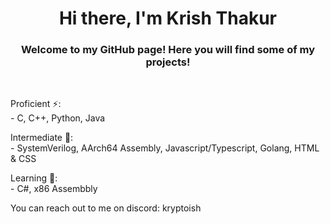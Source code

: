 <h1 align="center">Hi there, I'm Krish Thakur</h1>

<h3 align="center">Welcome to my GitHub page! Here you will find some of my projects!</h3>
<br>

Proficient ⚡:
<br />- C, C++, Python, Java

Intermediate 🌱:
<br />- SystemVerilog, AArch64 Assembly, Javascript/Typescript, Golang, HTML & CSS

Learning 🔭:
<br />- C#, x86 Assembbly

You can reach out to me on discord: kryptoish


<!--
**kryptoish/kryptoish** is a ✨ _special_ ✨ repository because its `README.md` (this file) appears on your GitHub profile.

Here are some ideas to get you started:

- 🔭 I’m currently working on ...
- 🌱 I’m currently learning ...
- 👯 I’m looking to collaborate on ...
- 🤔 I’m looking for help with ...
- 💬 Ask me about ...
- 📫 How to reach me: ...
- 😄 Pronouns: ...
- ⚡ Fun fact: ...
-->
